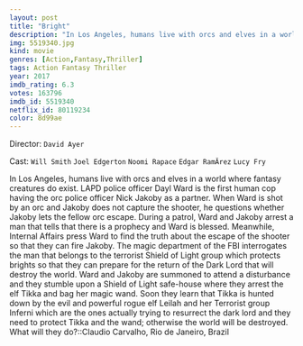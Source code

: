```yaml
---
layout: post
title: "Bright"
description: "In Los Angeles, humans live with orcs and elves in a world where fantasy creatures do exist. LAPD police officer Dayl Ward is the first human cop having the orc police officer Nick Jakoby as a partner. When Ward is shot by an orc and Jakoby does not capture the shooter, he questions whether Jakoby lets the fellow orc escape. During a patrol, Ward and Jakoby arrest a man that tells that there is a prophecy and Ward is blessed. Meanwhile, Internal Affairs press Ward to find the .."
img: 5519340.jpg
kind: movie
genres: [Action,Fantasy,Thriller]
tags: Action Fantasy Thriller 
year: 2017
imdb_rating: 6.3
votes: 163796
imdb_id: 5519340
netflix_id: 80119234
color: 8d99ae
---
```

Director: `David Ayer`  

Cast: `Will Smith` `Joel Edgerton` `Noomi Rapace` `Edgar RamĂ­rez` `Lucy Fry` 

In Los Angeles, humans live with orcs and elves in a world where fantasy creatures do exist. LAPD police officer Dayl Ward is the first human cop having the orc police officer Nick Jakoby as a partner. When Ward is shot by an orc and Jakoby does not capture the shooter, he questions whether Jakoby lets the fellow orc escape. During a patrol, Ward and Jakoby arrest a man that tells that there is a prophecy and Ward is blessed. Meanwhile, Internal Affairs press Ward to find the truth about the escape of the shooter so that they can fire Jakoby. The magic department of the FBI interrogates the man that belongs to the terrorist Shield of Light group which protects brights so that they can prepare for the return of the Dark Lord that will destroy the world. Ward and Jakoby are summoned to attend a disturbance and they stumble upon a Shield of Light safe-house where they arrest the elf Tikka and bag her magic wand. Soon they learn that Tikka is hunted down by the evil and powerful rogue elf Leilah and her Terrorist group Inferni which are the ones actually trying to resurrect the dark lord and they need to protect Tikka and the wand; otherwise the world will be destroyed. What will they do?::Claudio Carvalho, Rio de Janeiro, Brazil